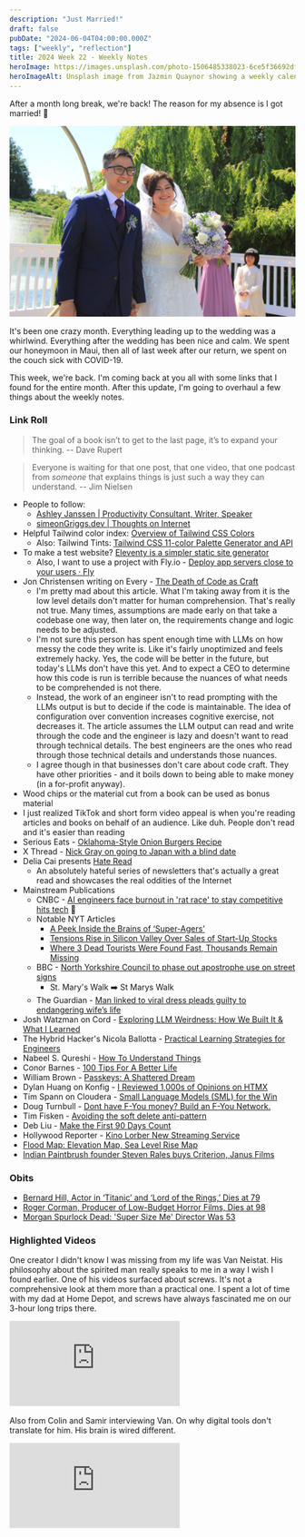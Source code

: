 ```yaml
---
description: "Just Married!"
draft: false
pubDate: "2024-06-04T04:00:00.000Z"
tags: ["weekly", "reflection"]
title: 2024 Week 22 - Weekly Notes
heroImage: https://images.unsplash.com/photo-1506485338023-6ce5f36692df?ixlib=rb-4.0.3&ixid=M3wxMjA3fDB8MHxwaG90by1wYWdlfHx8fGVufDB8fHx8fA%3D%3D&auto=format&fit=crop&w=2370&q=80
heroImageAlt: Unsplash image from Jazmin Quaynor showing a weekly calendar
---
```


After a month long break, we're back! The reason for my absence is I got married! 💒

![At the altar](../../images/Married.jpeg)

It's been one crazy month. Everything leading up to the wedding was a whirlwind.
Everything after the wedding has been nice and calm. We spent our honeymoon in Maui, then all of last week after our return, we spent on the couch sick with COVID-19.

This week, we're back. I'm coming back at you all with some links that I found for the entire month. After this update, I'm going to overhaul a few things about the weekly notes.

### Link Roll

> The goal of a book isn’t to get to the last page, it’s to expand your thinking.
> -- Dave Rupert

> Everyone is waiting for that one post, that one video, that one podcast from *someone* that explains things is just such a way they can understand.
> -- Jim Nielsen

- People to follow:
  - [Ashley Janssen | Productivity Consultant, Writer, Speaker](https://ashleyjanssen.com/)
  - [simeonGriggs.dev | Thoughts on Internet](https://www.simeongriggs.dev/)
- Helpful Tailwind color index: [Overview of Tailwind CSS Colors](https://tailscan.com/colors)
  - Also: Tailwind Tints: [Tailwind CSS 11-color Palette Generator and API](https://www.tints.dev/)
- To make a test website? [Eleventy is a simpler static site generator](https://www.11ty.dev/)
  - Also, I want to use a project with Fly.io - [Deploy app servers close to your users · Fly](https://fly.io/)
- Jon Christensen writing on Every - [The Death of Code as Craft](https://every.to/p/the-death-of-code-as-craft)
  - I'm pretty mad about this article. What I'm taking away from it is the low level details don't matter for human comprehension. That's really not true. Many times, assumptions are made early on that take a codebase one way, then later on, the requirements change and logic needs to be adjusted.
  - I'm not sure this person has spent enough time with LLMs on how messy the code they write is. Like it's fairly unoptimized and feels extremely hacky. Yes, the code will be better in the future, but today's LLMs don't have this yet. And to expect a CEO to determine how this code is run is terrible because the nuances of what needs to be comprehended is not there.
  - Instead, the work of an engineer isn't to read prompting with the LLMs output is but to decide if the code is maintainable. The idea of configuration over convention increases cognitive exercise, not decreases it. The article assumes the LLM output can read and write through the code and the engineer is lazy and doesn't want to read through technical details. The best engineers are the ones who read through those technical details and understands those nuances.
  - I agree though in that businesses don't care about code craft. They have other priorities - and it boils down to being able to make money (in a for-profit anyway).
- Wood chips or the material cut from a book can be used as bonus material
- I just realized TikTok and short form video appeal is when you're reading articles and books on behalf of an audience. Like duh. People don't read and it's easier than reading
- Serious Eats - [Oklahoma-Style Onion Burgers Recipe](https://www.seriouseats.com/oklahoma-onion-burger-recipe)
- X Thread - [Nick Gray on going to Japan with a blind date](https://twitter.com/nickgraynews/status/1785795173378633928)
- Delia Cai presents [Hate Read](https://www.deezlinks.com/s/hate-read)
  - An absolutely hateful series of newsletters that's actually a great read and showcases the real oddities of the Internet
- Mainstream Publications
  - CNBC - [AI engineers face burnout in 'rat race' to stay competitive hits tech](https://www.cnbc.com/2024/05/03/ai-engineers-face-burnout-as-rat-race-to-stay-competitive-hits-tech.html?utm_source=tldrnewsletter) 👀
  - Notable NYT Articles
    - [A Peek Inside the Brains of ‘Super-Agers’](https://www.nytimes.com/2024/04/29/well/mind/super-agers-study.html?unlocked_article_code=1.pE0.5SjX.wOSFumdjyrK9&smid=url-share)
    - [Tensions Rise in Silicon Valley Over Sales of Start-Up Stocks](https://www.nytimes.com/2024/05/06/technology/startup-stock-funds-destiny.html?unlocked_article_code=1.qE0.ux5N.22baZzuFe34-)
    - [Where 3 Dead Tourists Were Found Fast, Thousands Remain Missing](https://www.nytimes.com/2024/05/06/world/americas/mexico-killed-tourists-baja-california.html?unlocked_article_code=1.qE0.ol6y.FbU3bvj9L05N&smid=tw-share)
  - BBC - [North Yorkshire Council to phase out apostrophe use on street signs](https://www.bbc.com/news/uk-england-york-north-yorkshire-68942321)
    - St. Mary's Walk ➡️ St Marys Walk
  - The Guardian - [Man linked to viral dress pleads guilty to endangering wife’s life](https://www.theguardian.com/uk-news/article/2024/may/10/man-behind-viral-dress-pleads-guilty-endangering-wifes-life)
- Josh Watzman on Cord - [Exploring LLM Weirdness: How We Built It & What I Learned](https://cord.com/blog/exploring-llm-weirdness-how-we-built-it)
- The Hybrid Hacker's Nicola Ballotta - [Practical Learning Strategies for Engineers](https://hybridhacker.email/p/practical-learning-strategies-for-engineers?utm_source=tldrwebdev)
- Nabeel S. Qureshi - [How To Understand Things](https://nabeelqu.substack.com/p/understanding?utm_source=tldrnewsletter)
- Conor Barnes - [100 Tips For A Better Life](https://ideopunk.com/blog/tipsforabetterlife)
- William Brown - [Passkeys: A Shattered Dream](https://fy.blackhats.net.au/blog/2024-04-26-passkeys-a-shattered-dream/?utm_source=changelog-news)
- Dylan Huang on Konfig - [I Reviewed 1,000s of Opinions on HTMX](https://konfigthis.com/blog/htmx/)
- Tim Spann on Cloudera - [Small Language Models (SML) for the Win](https://medium.com/cloudera-inc/small-language-models-sml-for-the-win-ea0c6fee8061)
- Doug Turnbull - [Dont have F-You money? Build an F-You Network.](https://softwaredoug.com/blog/2024/05/08/build-an-f-you-network?utm_source=tldrnewsletter)
- Tim Fisken - [Avoiding the soft delete anti-pattern](https://www.cultured.systems/2024/04/24/Soft-delete/?utm_source=tldrnewsletter)
- Deb Liu - [Make the First 90 Days Count](https://debliu.substack.com/p/make-the-first-90-days-count)
- Hollywood Reporter - [Kino Lorber New Streaming Service](https://www.hollywoodreporter.com/movies/movie-news/kino-lorber-new-streaming-service-ken-loach-yorgos-lanthimos-jia-zhangke-1235896910/)
- [Flood Map: Elevation Map, Sea Level Rise Map](https://www.floodmap.net/#google_vignette)
- [Indian Paintbrush founder Steven Rales buys Criterion, Janus Films](https://www.screendaily.com/news/indian-paintbrush-founder-steven-rales-buys-criterion-janus-films-exclusive/5193832.article?utm_medium=email&utm_campaign=Screen%20Breaking%20News&utm_content=Screen%20Breaking%20News+CID_f6c37d20f27ad7d6ffe0761b475ab924&utm_source=Newsletter&utm_term=Indian%20Paintbrush%20founder%20Steven%20Rales%20buys%20Criterion%20Janus%20Films%20exclusive)

### Obits

- [Bernard Hill, Actor in ‘Titanic’ and ‘Lord of the Rings,’ Dies at 79](https://www.nytimes.com/2024/05/05/obituaries/bernard-hill-dead.html)
- [Roger Corman, Producer of Low-Budget Horror Films, Dies at 98](https://www.nytimes.com/2024/05/12/movies/roger-corman-dead.html?campaign_id=9&emc=edit_nn_20240513&instance_id=123185&nl=the-morning&regi_id=197092347&segment_id=166474&te=1&user_id=53888c42b17ce2b613ad43a8e73d64ef)
- [Morgan Spurlock Dead: 'Super Size Me' Director Was 53](https://variety.com/2024/film/obituaries-people-news/morgan-spurlock-dead-super-size-me-1236015338/)

### Highlighted Videos

One creator I didn't know I was missing from my life was Van Neistat. His philosophy about the spirited man really speaks to me in a way I wish I found earlier. One of his videos surfaced about screws. It's not a comprehensive look at them more than a practical one. I spent a lot of time with my dad at Home Depot, and screws have always fascinated me on our 3-hour long trips there.

<iframe
  class="aspect-video w-full my-2"
  src="https://www.youtube.com/embed/jGtnNkzIIFM"
  title="The Most CINEMATIC Film Ever Made About SCREWS"
  frameborder="0"
  allow="accelerometer; autoplay; clipboard-write; encrypted-media; gyroscope; picture-in-picture; web-share"
  allowfullscreen></iframe>

Also from Colin and Samir interviewing Van. On why digital tools don't translate for him. His brain is wired different.

<iframe
  class="aspect-video w-full my-2"
  src="https://www.youtube.com/embed/r8bzWKBvZsE"
  title="We Toured Van Neistat's Wildly Hand-Made Studio"
  frameborder="0"
  allow="accelerometer; autoplay; clipboard-write; encrypted-media; gyroscope; picture-in-picture; web-share"
  allowfullscreen></iframe>
